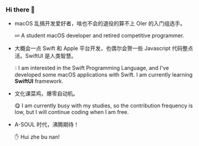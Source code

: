 ### Hi there 👋

- macOS 乱搞开发爱好者，啥也不会的退役的算不上 OIer 的入门组选手。

  💤 A student macOS developer and retired competitive programmer.

- 大概会一点 Swift 和 Apple 平台开发，也偶尔会贺一些 Javascript 代码整点活。SwiftUI 是人类智慧。  

  💧 I am interested in the Swift Programming Language, and I've developed some macOS applications with Swift. I am currently learning **SwiftUI** framework.

- 文化课菜鸡，爆零自动机。  

  😋 I am currently busy with my studies, so the contribution frequency is low, but I will continue coding when I am free.

- A-SOUL 时代，沸腾期待！

  ✋ Hui zhe bu nan!
